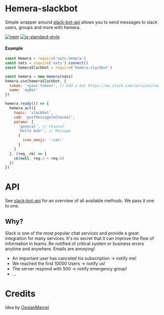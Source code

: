 # Hemera-slackbot
Simple wrapper around [slack-bot-api](https://github.com/mishk0/slack-bot-api) allows you to send messages to slack users, groups and more with hemera. 

[![npm](https://img.shields.io/npm/v/hemera-slackbot.svg?maxAge=3600)](https://www.npmjs.com/package/hemera-slackbot)
[![js-standard-style](https://img.shields.io/badge/code%20style-standard-brightgreen.svg)](http://standardjs.com)

#### Example

```js
const Hemera = require('nats-hemera')
const nats = require('nats').connect()
const hemeraSlackbot = require('hemera-slackbot')

const hemera = new Hemera(nats)
hemera.use(hemeraSlackbot, {
  token: '<your-token>', // Add a bot https://my.slack.com/services/new/bot and put the token 
  name: 'myBot'
})

hemera.ready(() => {
  hemera.act({
    topic: 'slackbot',
    cmd: 'postMessageToChannel',
    params: [
      'general', // Channel
      'Hello bob!', // Message
      {
        icon_emoji: ':cat:'
      }
    ]
  }, (req, cb) => {
    cb(null, req.a + req.b)
  })
})
```

# API

See [slack-bot-api](https://github.com/mishk0/slack-bot-api#methods) for an overview of all available methods. We pass it one to one.

## Why?

Slack is one of the most popular chat services and provide a great integration for many services. It's no secret that it can improve the flow of information in teams. Be notified of critical system or business errors anytime and anywhere. Emails are annoying!

- An important user has canceled his subscription -> notify me!
- We reached the first 10000 Users -> notify us!
- The server respond with 500 -> notify emergency group!
- ...

# Credits
Idea by [OsoianMarcel](https://github.com/OsoianMarcel)
